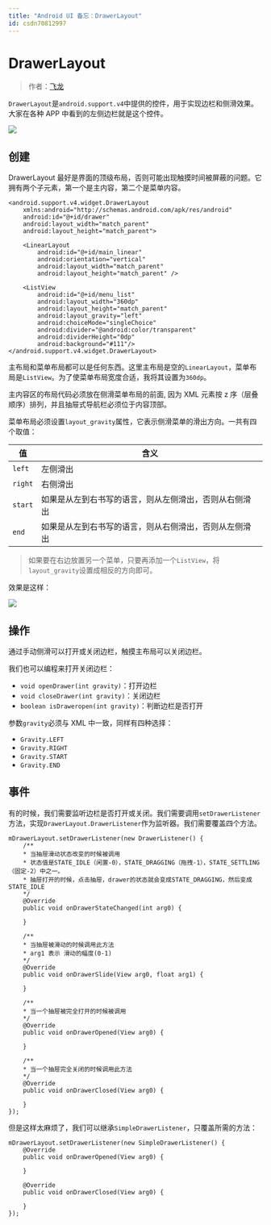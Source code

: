 ```yaml
---
title: "Android UI 备忘：DrawerLayout"
id: csdn70812997
---
```


# DrawerLayout

> 作者：[飞龙](https://github.com/wizardforcel)

`DrawerLayout`是`android.support.v4`中提供的控件，用于实现边栏和侧滑效果。大家在各种 APP 中看到的左侧边栏就是这个控件。

![](../img/39489135d38683da16bcfe87d704c89f.png)

## 创建

DrawerLayout 最好是界面的顶级布局，否则可能出现触摸时间被屏蔽的问题。它拥有两个子元素，第一个是主内容，第二个是菜单内容。

```
<android.support.v4.widget.DrawerLayout
    xmlns:android="http://schemas.android.com/apk/res/android"
    android:id="@+id/drawer"
    android:layout_width="match_parent"
    android:layout_height="match_parent">

    <LinearLayout
        android:id="@+id/main_linear"
        android:orientation="vertical"
        android:layout_width="match_parent"
        android:layout_height="match_parent" />

    <ListView
        android:id="@+id/menu_list"
        android:layout_width="360dp"
        android:layout_height="match_parent"
        android:layout_gravity="left"
        android:choiceMode="singleChoice"
        android:divider="@android:color/transparent"
        android:dividerHeight="0dp"
        android:background="#111"/>
</android.support.v4.widget.DrawerLayout>
```

主布局和菜单布局都可以是任何东西。这里主布局是空的`LinearLayout`，菜单布局是`ListView`。为了使菜单布局宽度合适，我将其设置为`360dp`。

主内容区的布局代码必须放在侧滑菜单布局的前面, 因为 XML 元素按 z 序（层叠顺序）排列，并且抽屉式导航栏必须位于内容顶部。

菜单布局必须设置`layout_gravity`属性，它表示侧滑菜单的滑出方向。一共有四个取值：

| 值 | 含义 |
| --- | --- |
| `left` | 左侧滑出 |
| `right` | 右侧滑出 |
| `start` | 如果是从左到右书写的语言，则从左侧滑出，否则从右侧滑出 |
| `end` | 如果是从左到右书写的语言，则从右侧滑出，否则从左侧滑出 |

> 如果要在右边放置另一个菜单，只要再添加一个`ListView`，将`layout_gravity`设置成相反的方向即可。

效果是这样：

![](../img/a7f0e5af0469c31dfdacedd3ae244c10.png)

## 操作

通过手动侧滑可以打开或关闭边栏，触摸主布局可以关闭边栏。

我们也可以编程来打开关闭边栏：

*   `void openDrawer(int gravity)`：打开边栏
*   `void closeDrawer(int gravity)`：关闭边栏
*   `boolean isDraweropen(int gravity)`：判断边栏是否打开

参数`gravity`必须与 XML 中一致，同样有四种选择：

*   `Gravity.LEFT`
*   `Gravity.RIGHT`
*   `Gravity.START`
*   `Gravity.END`

## 事件

有的时候，我们需要监听边栏是否打开或关闭。我们需要调用`setDrawerListener`方法，实现`DrawerLayout.DrawerListener`作为监听器。我们需要覆盖四个方法。

```
mDrawerLayout.setDrawerListener(new DrawerListener() {
    /**
    * 当抽屉滑动状态改变的时候被调用
    * 状态值是STATE_IDLE（闲置-0），STATE_DRAGGING（拖拽-1），STATE_SETTLING（固定-2）中之一。
    * 抽屉打开的时候，点击抽屉，drawer的状态就会变成STATE_DRAGGING，然后变成STATE_IDLE
    */
    @Override
    public void onDrawerStateChanged(int arg0) {

    }

    /**
    * 当抽屉被滑动的时候调用此方法
    * arg1 表示 滑动的幅度(0-1)
    */
    @Override
    public void onDrawerSlide(View arg0, float arg1) {

    }

    /** 
    * 当一个抽屉被完全打开的时候被调用
    */
    @Override
    public void onDrawerOpened(View arg0) {

    }

    /** 
    * 当一个抽屉完全关闭的时候调用此方法
    */
    @Override
    public void onDrawerClosed(View arg0) {

    }
});
```

但是这样太麻烦了，我们可以继承`SimpleDrawerListener`，只覆盖所需的方法：

```
mDrawerLayout.setDrawerListener(new SimpleDrawerListener() {
    @Override
    public void onDrawerOpened(View arg0) {

    }

    @Override
    public void onDrawerClosed(View arg0) {

    }
});
```